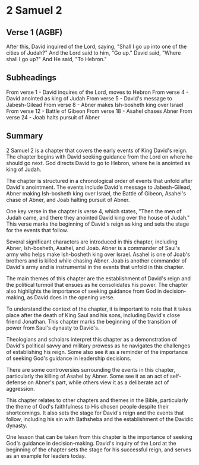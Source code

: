 # 2 Samuel 2

## Verse 1 (AGBF)

After this, David inquired of the Lord, saying, "Shall I go up into one of the cities of Judah?" And the Lord said to him, "Go up." David said, "Where shall I go up?" And He said, "To Hebron."

## Subheadings

From verse 1 - David inquires of the Lord, moves to Hebron
From verse 4 - David anointed as king of Judah
From verse 5 - David's message to Jabesh-Gilead
From verse 8 - Abner makes Ish-bosheth king over Israel
From verse 12 - Battle of Gibeon
From verse 18 - Asahel chases Abner
From verse 24 - Joab halts pursuit of Abner

## Summary

2 Samuel 2 is a chapter that covers the early events of King David's reign. The chapter begins with David seeking guidance from the Lord on where he should go next. God directs David to go to Hebron, where he is anointed as king of Judah.

The chapter is structured in a chronological order of events that unfold after David's anointment. The events include David's message to Jabesh-Gilead, Abner making Ish-bosheth king over Israel, the Battle of Gibeon, Asahel's chase of Abner, and Joab halting pursuit of Abner.

One key verse in the chapter is verse 4, which states, "Then the men of Judah came, and there they anointed David king over the house of Judah." This verse marks the beginning of David's reign as king and sets the stage for the events that follow.

Several significant characters are introduced in this chapter, including Abner, Ish-bosheth, Asahel, and Joab. Abner is a commander of Saul's army who helps make Ish-bosheth king over Israel. Asahel is one of Joab's brothers and is killed while chasing Abner. Joab is another commander of David's army and is instrumental in the events that unfold in this chapter.

The main themes of this chapter are the establishment of David's reign and the political turmoil that ensues as he consolidates his power. The chapter also highlights the importance of seeking guidance from God in decision-making, as David does in the opening verse.

To understand the context of the chapter, it is important to note that it takes place after the death of King Saul and his sons, including David's close friend Jonathan. This chapter marks the beginning of the transition of power from Saul's dynasty to David's.

Theologians and scholars interpret this chapter as a demonstration of David's political savvy and military prowess as he navigates the challenges of establishing his reign. Some also see it as a reminder of the importance of seeking God's guidance in leadership decisions.

There are some controversies surrounding the events in this chapter, particularly the killing of Asahel by Abner. Some see it as an act of self-defense on Abner's part, while others view it as a deliberate act of aggression.

This chapter relates to other chapters and themes in the Bible, particularly the theme of God's faithfulness to His chosen people despite their shortcomings. It also sets the stage for David's reign and the events that follow, including his sin with Bathsheba and the establishment of the Davidic dynasty.

One lesson that can be taken from this chapter is the importance of seeking God's guidance in decision-making. David's inquiry of the Lord at the beginning of the chapter sets the stage for his successful reign, and serves as an example for leaders today.